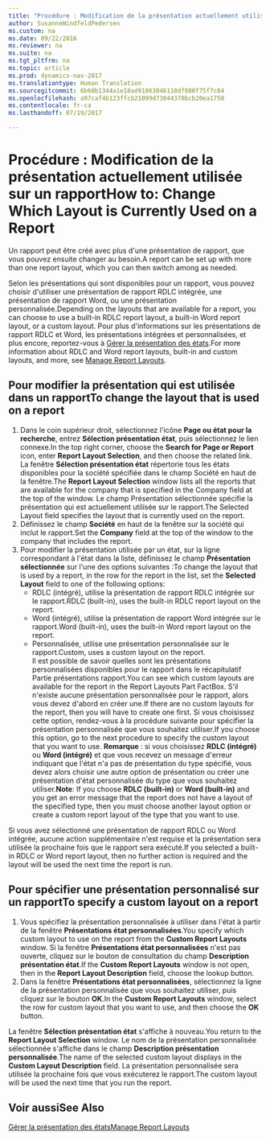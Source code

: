 ```yaml
---
title: "Procédure : Modification de la présentation actuellement utilisée sur un rapport"
author: SusanneWindfeldPedersen
ms.custom: na
ms.date: 09/22/2016
ms.reviewer: na
ms.suite: na
ms.tgt_pltfrm: na
ms.topic: article
ms.prod: dynamics-nav-2017
ms.translationtype: Human Translation
ms.sourcegitcommit: 6b60b1344a1e18ad91863046110df880f75f7c04
ms.openlocfilehash: a97caf4b123ffcb21099d73044370bcb20ea1750
ms.contentlocale: fr-ca
ms.lasthandoff: 07/19/2017

---
```


# <a name="how-to-change-which-layout-is-currently-used-on-a-report"></a><span data-ttu-id="932b1-102">Procédure : Modification de la présentation actuellement utilisée sur un rapport</span><span class="sxs-lookup"><span data-stu-id="932b1-102">How to: Change Which Layout is Currently Used on a Report</span></span>
<span data-ttu-id="932b1-103">Un rapport peut être créé avec plus d'une présentation de rapport, que vous pouvez ensuite changer au besoin.</span><span class="sxs-lookup"><span data-stu-id="932b1-103">A report can be set up with more than one report layout, which you can then switch among as needed.</span></span>

<span data-ttu-id="932b1-104">Selon les présentations qui sont disponibles pour un rapport, vous pouvez choisir d'utiliser une présentation de rapport RDLC intégrée, une présentation de rapport Word, ou une présentation personnalisée.</span><span class="sxs-lookup"><span data-stu-id="932b1-104">Depending on the layouts that are available for a report, you can choose to use a built-in RDLC report layout, a built-in Word report layout, or a custom layout.</span></span> <span data-ttu-id="932b1-105">Pour plus d'informations sur les présentations de rapport RDLC et Word, les présentations intégrées et personnalisées, et plus encore, reportez-vous à [Gérer la présentation des états](ui-manage-report-layouts.md).</span><span class="sxs-lookup"><span data-stu-id="932b1-105">For more information about RDLC and Word report layouts, built-in and custom layouts, and more, see [Manage Report Layouts](ui-manage-report-layouts.md).</span></span>

## <a name="to-change-the-layout-that-is-used-on-a-report"></a><span data-ttu-id="932b1-106">Pour modifier la présentation qui est utilisée dans un rapport</span><span class="sxs-lookup"><span data-stu-id="932b1-106">To change the layout that is used on a report</span></span>
1. <span data-ttu-id="932b1-107">Dans le coin supérieur droit, sélectionnez l'icône **Page ou état pour la recherche**, entrez **Sélection présentation état**, puis sélectionnez le lien connexe.</span><span class="sxs-lookup"><span data-stu-id="932b1-107">In the top right corner, choose the **Search for Page or Report** icon, enter **Report Layout Selection**, and then choose the related link.</span></span>  
<span data-ttu-id="932b1-108">La fenêtre **Sélection présentation état** répertorie tous les états disponibles pour la société spécifiée dans le champ Société en haut de la fenêtre.</span><span class="sxs-lookup"><span data-stu-id="932b1-108">The **Report Layout Selection** window lists all the reports that are available for the company that is specified in the Company field at the top of the window.</span></span> <span data-ttu-id="932b1-109">Le champ Présentation sélectionnée spécifie la présentation qui est actuellement utilisée sur le rapport.</span><span class="sxs-lookup"><span data-stu-id="932b1-109">The Selected Layout field specifies the layout that is currently used on the report.</span></span>
2. <span data-ttu-id="932b1-110">Définissez le champ **Société** en haut de la fenêtre sur la société qui inclut le rapport.</span><span class="sxs-lookup"><span data-stu-id="932b1-110">Set the **Company** field at the top of the window to the company that includes the report.</span></span>
3. <span data-ttu-id="932b1-111">Pour modifier la présentation utilisée par un état, sur la ligne correspondant à l'état dans la liste, définissez le champ **Présentation sélectionnée** sur l'une des options suivantes :</span><span class="sxs-lookup"><span data-stu-id="932b1-111">To change the layout that is used by a report, in the row for the report in the list, set the **Selected Layout** field to one of the following options:</span></span>
    - <span data-ttu-id="932b1-112">RDLC (intégré), utilise la présentation de rapport RDLC intégrée sur le rapport.</span><span class="sxs-lookup"><span data-stu-id="932b1-112">RDLC (built-in), uses the built-in RDLC report layout on the report.</span></span>
    - <span data-ttu-id="932b1-113">Word (intégré), utilise la présentation de rapport Word intégrée sur le rapport.</span><span class="sxs-lookup"><span data-stu-id="932b1-113">Word (built-in), uses the built-in Word report layout on the report.</span></span>
    - <span data-ttu-id="932b1-114">Personnalisée, utilise une présentation personnalisée sur le rapport.</span><span class="sxs-lookup"><span data-stu-id="932b1-114">Custom, uses a custom layout on the report.</span></span>  
    <span data-ttu-id="932b1-115">Il est possible de savoir quelles sont les présentations personnalisées disponibles pour le rapport dans le récapitulatif Partie présentations rapport.</span><span class="sxs-lookup"><span data-stu-id="932b1-115">You can see which custom layouts are available for the report in the Report Layouts Part FactBox.</span></span> <span data-ttu-id="932b1-116">S'il n'existe aucune présentation personnalisée pour le rapport, alors vous devez d'abord en créer une.</span><span class="sxs-lookup"><span data-stu-id="932b1-116">If there are no custom layouts for the report, then you will have to create one first.</span></span> <span data-ttu-id="932b1-117">Si vous choisissez cette option, rendez-vous à la procédure suivante pour spécifier la présentation personnalisée que vous souhaitez utiliser.</span><span class="sxs-lookup"><span data-stu-id="932b1-117">If you choose this option, go to the next procedure to specify the custom layout that you want to use.</span></span>
<span data-ttu-id="932b1-118">**Remarque** : si vous choisissez **RDLC (intégré)** ou **Word (intégré)** et que vous recevez un message d'erreur indiquant que l'état n'a pas de présentation du type spécifié, vous devez alors choisir une autre option de présentation ou créer une présentation d'état personnalisée du type que vous souhaitez utiliser.</span><span class="sxs-lookup"><span data-stu-id="932b1-118">**Note**: If you choose **RDLC (built-in)** or **Word (built-in)** and you get an error message that the report does not have a layout of the specified type, then you must choose another layout option or create a custom report layout of the type that you want to use.</span></span>

<span data-ttu-id="932b1-119">Si vous avez sélectionné une présentation de rapport RDLC ou Word intégrée, aucune action supplémentaire n'est requise et la présentation sera utilisée la prochaine fois que le rapport sera exécuté.</span><span class="sxs-lookup"><span data-stu-id="932b1-119">If you selected a built-in RDLC or Word report layout, then no further action is required and the layout will be used the next time the report is run.</span></span>

## <a name="to-specify-a-custom-layout-on-a-report"></a><span data-ttu-id="932b1-120">Pour spécifier une présentation personnalisé sur un rapport</span><span class="sxs-lookup"><span data-stu-id="932b1-120">To specify a custom layout on a report</span></span>
1. <span data-ttu-id="932b1-121">Vous spécifiez la présentation personnalisée à utiliser dans l'état à partir de la fenêtre **Présentations état personnalisées**.</span><span class="sxs-lookup"><span data-stu-id="932b1-121">You specify which custom layout to use on the report from the **Custom Report Layouts** window.</span></span> <span data-ttu-id="932b1-122">Si la fenêtre **Présentations état personnalisées** n'est pas ouverte, cliquez sur le bouton de consultation du champ **Description présentation état**.</span><span class="sxs-lookup"><span data-stu-id="932b1-122">If the **Custom Report Layouts** window is not open, then in the **Report Layout Description** field, choose the lookup button.</span></span>
2. <span data-ttu-id="932b1-123">Dans la fenêtre **Présentations état personnalisées**, sélectionnez la ligne de la présentation personnalisée que vous souhaitez utiliser, puis cliquez sur le bouton **OK**.</span><span class="sxs-lookup"><span data-stu-id="932b1-123">In the **Custom Report Layouts** window, select the row for custom layout that you want to use, and then choose the **OK** button.</span></span>

<span data-ttu-id="932b1-124">La fenêtre **Sélection présentation état** s'affiche à nouveau.</span><span class="sxs-lookup"><span data-stu-id="932b1-124">You return to the **Report Layout Selection** window.</span></span> <span data-ttu-id="932b1-125">Le nom de la présentation personnalisée sélectionnée s'affiche dans le champ **Description présentation personnalisée**.</span><span class="sxs-lookup"><span data-stu-id="932b1-125">The name of the selected custom layout displays in the **Custom Layout Description** field.</span></span> <span data-ttu-id="932b1-126">La présentation personnalisée sera utilisée la prochaine fois que vous exécuterez le rapport.</span><span class="sxs-lookup"><span data-stu-id="932b1-126">The custom layout will be used the next time that you run the report.</span></span>

## <a name="see-also"></a><span data-ttu-id="932b1-127">Voir aussi</span><span class="sxs-lookup"><span data-stu-id="932b1-127">See Also</span></span>
[<span data-ttu-id="932b1-128">Gérer la présentation des états</span><span class="sxs-lookup"><span data-stu-id="932b1-128">Manage Report Layouts</span></span>](ui-manage-report-layouts.md)

